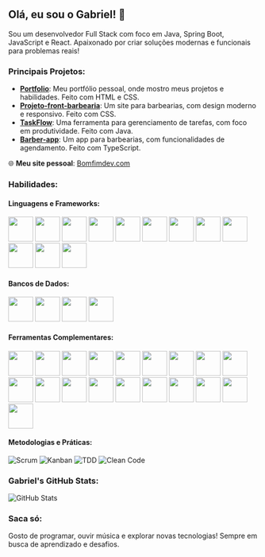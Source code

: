 ## Olá, eu sou o Gabriel! 👋

Sou um desenvolvedor Full Stack com foco em Java, Spring Boot, JavaScript e React. Apaixonado por criar soluções modernas e funcionais para problemas reais!

### Principais Projetos:
- **[Portfolio](https://github.com/Bomfimdev/Portfolio)**: Meu portfólio pessoal, onde mostro meus projetos e habilidades. Feito com HTML e CSS.
- **[Projeto-front-barbearia](https://github.com/Bomfimdev/Projeto-front-barbearia)**: Um site para barbearias, com design moderno e responsivo. Feito com CSS.
- **[TaskFlow](https://github.com/Bomfimdev/TaskFlow)**: Uma ferramenta para gerenciamento de tarefas, com foco em produtividade. Feito com Java.
- **[Barber-app](https://github.com/Bomfimdev/Barber-app)**: Um app para barbearias, com funcionalidades de agendamento. Feito com TypeScript.

🌐 **Meu site pessoal**: [Bomfimdev.com](https://bomfimdev.com/)

### Habilidades:
#### Linguagens e Frameworks:
<img src="https://cdn.jsdelivr.net/gh/devicons/devicon/icons/java/java-original.svg" width="50" height="50"/> 
<img src="https://cdn.jsdelivr.net/gh/devicons/devicon/icons/spring/spring-original.svg" width="50" height="50"/> 
<img src="https://cdn.jsdelivr.net/gh/devicons/devicon/icons/quarkus/quarkus-original.svg" width="50" height="50"/> 
<img src="https://cdn.jsdelivr.net/gh/devicons/devicon/icons/javascript/javascript-original.svg" width="50" height="50"/> 
<img src="https://cdn.jsdelivr.net/gh/devicons/devicon/icons/react/react-original.svg" width="50" height="50"/> 
<img src="https://cdn.jsdelivr.net/gh/devicons/devicon/icons/angularjs/angularjs-original.svg" width="50" height="50"/> 
<img src="https://cdn.jsdelivr.net/gh/devicons/devicon/icons/typescript/typescript-original.svg" width="50" height="50"/> 
<img src="https://cdn.jsdelivr.net/gh/devicons/devicon/icons/nestjs/nestjs-plain.svg" width="50" height="50"/> 
<img src="https://cdn.jsdelivr.net/gh/devicons/devicon/icons/html5/html5-original.svg" width="50" height="50"/> 
<img src="https://cdn.jsdelivr.net/gh/devicons/devicon/icons/css3/css3-original.svg" width="50" height="50"/> 
<img src="https://cdn.jsdelivr.net/gh/devicons/devicon/icons/tailwindcss/tailwindcss-plain.svg" width="50" height="50"/> 
<img src="https://cdn.jsdelivr.net/gh/devicons/devicon/icons/bootstrap/bootstrap-original.svg" width="50" height="50"/>

#### Bancos de Dados:
<img src="https://cdn.jsdelivr.net/gh/devicons/devicon/icons/postgresql/postgresql-original.svg" width="50" height="50"/> 
<img src="https://cdn.jsdelivr.net/gh/devicons/devicon/icons/mysql/mysql-original.svg" width="50" height="50"/> 
<img src="https://cdn.jsdelivr.net/gh/devicons/devicon/icons/mongodb/mongodb-original.svg" width="50" height="50"/> 
<img src="https://cdn.jsdelivr.net/gh/devicons/devicon/icons/redis/redis-original.svg" width="50" height="50"/>

#### Ferramentas Complementares:
<img src="https://cdn.jsdelivr.net/gh/devicons/devicon/icons/git/git-original.svg" width="50" height="50"/> 
<img src="https://cdn.jsdelivr.net/gh/devicons/devicon/icons/github/github-original.svg" width="50" height="50"/> 
<img src="https://cdn.jsdelivr.net/gh/devicons/devicon/icons/gitlab/gitlab-original.svg" width="50" height="50"/> 
<img src="https://cdn.jsdelivr.net/gh/devicons/devicon/icons/bitbucket/bitbucket-original.svg" width="50" height="50"/> 
<img src="https://cdn.jsdelivr.net/gh/devicons/devicon/icons/maven/maven-original.svg" width="50" height="50"/> 
<img src="https://cdn.jsdelivr.net/gh/devicons/devicon/icons/gradle/gradle-plain.svg" width="50" height="50"/> 
<img src="https://cdn.jsdelivr.net/gh/devicons/devicon/icons/postman/postman-original.svg" width="50" height="50"/> 
<img src="https://cdn.jsdelivr.net/gh/devicons/devicon/icons/sonarqube/sonarqube-original.svg" width="50" height="50"/> 
<img src="https://cdn.jsdelivr.net/gh/devicons/devicon/icons/junit/junit-original.svg" width="50" height="50"/> 
<img src="https://cdn.jsdelivr.net/gh/devicons/devicon/icons/cypress/cypress-original.svg" width="50" height="50"/> 
<img src="https://cdn.jsdelivr.net/gh/devicons/devicon/icons/docker/docker-original.svg" width="50" height="50"/> 
<img src="https://cdn.jsdelivr.net/gh/devicons/devicon/icons/jenkins/jenkins-original.svg" width="50" height="50"/> 
<img src="https://cdn.jsdelivr.net/gh/devicons/devicon/icons/kubernetes/kubernetes-plain.svg" width="50" height="50"/> 
<img src="https://cdn.jsdelivr.net/gh/devicons/devicon/icons/github/github-original.svg" width="50" height="50"/> 
<img src="https://cdn.jsdelivr.net/gh/devicons/devicon/icons/prometheus/prometheus-original.svg" width="50" height="50"/> 
<img src="https://cdn.jsdelivr.net/gh/devicons/devicon/icons/grafana/grafana-original.svg" width="50" height="50"/> 
<img src="https://cdn.jsdelivr.net/gh/devicons/devicon/icons/amazonwebservices/amazonwebservices-original.svg" width="50" height="50"/> 
<img src="https://cdn.jsdelivr.net/gh/devicons/devicon/icons/azure/azure-original.svg" width="50" height="50"/> 
<img src="https://cdn.jsdelivr.net/gh/devicons/devicon/icons/googlecloud/googlecloud-original.svg" width="50" height="50"/>

#### Metodologias e Práticas:
![Scrum](https://img.shields.io/badge/-Scrum-333333?style=flat&logo=scrumalliance) 
![Kanban](https://img.shields.io/badge/-Kanban-333333?style=flat&logo=kanban) 
![TDD](https://img.shields.io/badge/-TDD-333333?style=flat) 
![Clean Code](https://img.shields.io/badge/-Clean%20Code-333333?style=flat)

### Gabriel's GitHub Stats:
![GitHub Stats](https://github-readme-stats.vercel.app/api?username=Bomfimdev&show_icons=true&theme=radical)

### Saca só:
Gosto de programar, ouvir música e explorar novas tecnologias! Sempre em busca de aprendizado e desafios.